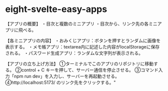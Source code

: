 # eight-svelte-easy-apps
【アプリの概要】
・目次と複数のミニアプリ
・目次から、リンク先の各ミニアプリに飛べる。

【各ミニアプリの内容】
・おみくじアプリ：ボタンを押すとランダムに画像を表示する。
・メモ帳アプリ：textarea内に記述した内容がlocalStorageに保存される。
・パスワード生成アプリ：ランダムな文字列が表示される。

【アプリの立ち上げ方法】
①ターミナルでこのアプリのリポジトリに移動する。
②control + C キーを押して、サーバー通信を停止させる。
③コマンド入力「npm run dev」を入力し、サーバーを再起動させる。
④http://localhost:5173/ のリンク先をクリックする。"
